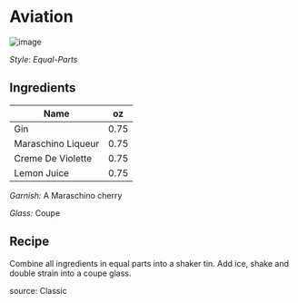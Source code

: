 # Aviation

![image](https://data.thefeedfeed.com/static/2020/04/13/15868057565e94bbfc72784.jpg)

_Style_: _Equal-Parts_

## Ingredients

| Name | oz |
| ----------- | ------- |
| Gin | 0.75 |
| Maraschino Liqueur | 0.75 |
| Creme De Violette | 0.75 |
| Lemon Juice | 0.75 |

_Garnish:_ A Maraschino cherry

_Glass:_ Coupe

## Recipe

Combine all ingredients in equal parts into a shaker tin. Add ice, shake and double strain into a coupe glass.

source: Classic

[^1]: Citrus forward
[^2]: Herbal
